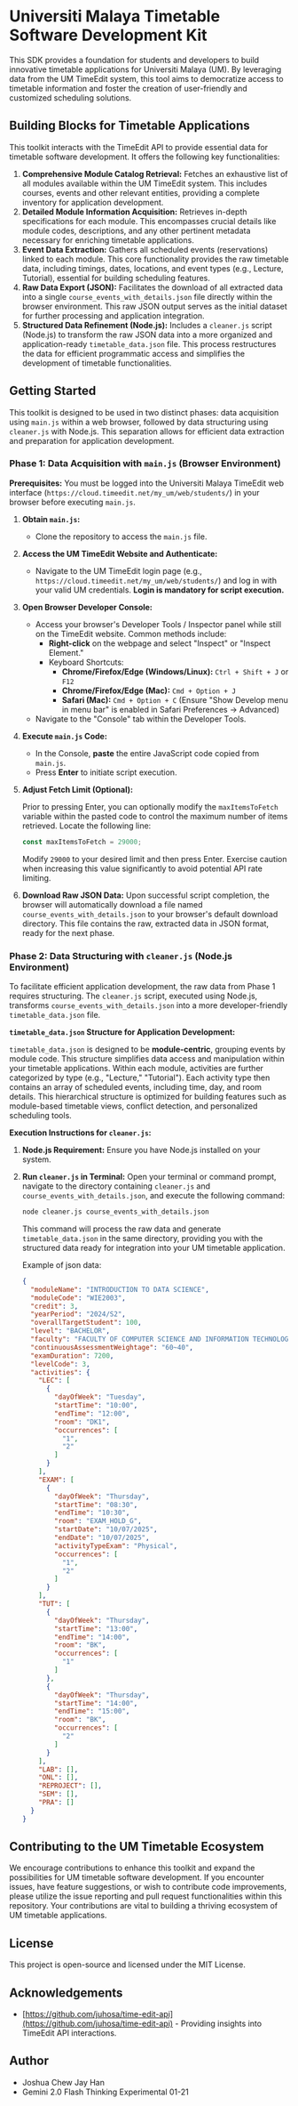 # Universiti Malaya Timetable Software Development Kit

This SDK provides a foundation for students and developers to build innovative timetable applications for Universiti Malaya (UM). By leveraging data from the UM TimeEdit system, this tool aims to democratize access to timetable information and foster the creation of user-friendly and customized scheduling solutions.

## Building Blocks for Timetable Applications

This toolkit interacts with the TimeEdit API to provide essential data for timetable software development. It offers the following key functionalities:

1.  **Comprehensive Module Catalog Retrieval:**  Fetches an exhaustive list of all modules available within the UM TimeEdit system. This includes courses, events and other relevant entities, providing a complete inventory for application development.
2.  **Detailed Module Information Acquisition:**  Retrieves in-depth specifications for each module. This encompasses crucial details like module codes, descriptions, and any other pertinent metadata necessary for enriching timetable applications.
3.  **Event Data Extraction:**  Gathers all scheduled events (reservations) linked to each module. This core functionality provides the raw timetable data, including timings, dates, locations, and event types (e.g., Lecture, Tutorial), essential for building scheduling features.
4.  **Raw Data Export (JSON):**  Facilitates the download of all extracted data into a single `course_events_with_details.json` file directly within the browser environment. This raw JSON output serves as the initial dataset for further processing and application integration.
5.  **Structured Data Refinement (Node.js):** Includes a `cleaner.js` script (Node.js) to transform the raw JSON data into a more organized and application-ready `timetable_data.json` file. This process restructures the data for efficient programmatic access and simplifies the development of timetable functionalities.

## Getting Started

This toolkit is designed to be used in two distinct phases: data acquisition using `main.js` within a web browser, followed by data structuring using `cleaner.js` with Node.js. This separation allows for efficient data extraction and preparation for application development.

### Phase 1: Data Acquisition with `main.js` (Browser Environment)

**Prerequisites:** You must be logged into the Universiti Malaya TimeEdit web interface (`https://cloud.timeedit.net/my_um/web/students/`) in your browser before executing `main.js`.

1.  **Obtain `main.js`:**
    *   Clone the repository to access the `main.js` file.

2.  **Access the UM TimeEdit Website and Authenticate:**
    *   Navigate to the UM TimeEdit login page (e.g., `https://cloud.timeedit.net/my_um/web/students/`) and log in with your valid UM credentials. **Login is mandatory for script execution.**

3.  **Open Browser Developer Console:**
    *   Access your browser's Developer Tools / Inspector panel while still on the TimeEdit website. Common methods include:
        *   **Right-click** on the webpage and select "Inspect" or "Inspect Element."
        *   Keyboard Shortcuts:
            *   **Chrome/Firefox/Edge (Windows/Linux):** `Ctrl + Shift + J` or `F12`
            *   **Chrome/Firefox/Edge (Mac):** `Cmd + Option + J`
            *   **Safari (Mac):** `Cmd + Option + C` (Ensure "Show Develop menu in menu bar" is enabled in Safari Preferences -> Advanced)
    *   Navigate to the "Console" tab within the Developer Tools.

4.  **Execute `main.js` Code:**
    *   In the Console, **paste** the entire JavaScript code copied from `main.js`.
    *   Press **Enter** to initiate script execution.

5.  **Adjust Fetch Limit (Optional):**

    Prior to pressing Enter, you can optionally modify the `maxItemsToFetch` variable within the pasted code to control the maximum number of items retrieved. Locate the following line:

    ```javascript
    const maxItemsToFetch = 29000;
    ```

    Modify `29000` to your desired limit and then press Enter. Exercise caution when increasing this value significantly to avoid potential API rate limiting.

6.  **Download Raw JSON Data:** Upon successful script completion, the browser will automatically download a file named `course_events_with_details.json` to your browser's default download directory. This file contains the raw, extracted data in JSON format, ready for the next phase.

### Phase 2: Data Structuring with `cleaner.js` (Node.js Environment)

To facilitate efficient application development, the raw data from Phase 1 requires structuring. The `cleaner.js` script, executed using Node.js, transforms `course_events_with_details.json` into a more developer-friendly `timetable_data.json` file.

**`timetable_data.json` Structure for Application Development:**

`timetable_data.json` is designed to be **module-centric**, grouping events by module code. This structure simplifies data access and manipulation within your timetable applications.  Within each module, activities are further categorized by type (e.g., "Lecture," "Tutorial"). Each activity type then contains an array of scheduled events, including time, day, and room details. This hierarchical structure is optimized for building features such as module-based timetable views, conflict detection, and personalized scheduling tools.

**Execution Instructions for `cleaner.js`:**

1.  **Node.js Requirement:** Ensure you have Node.js installed on your system.
2.  **Run `cleaner.js` in Terminal:** Open your terminal or command prompt, navigate to the directory containing `cleaner.js` and `course_events_with_details.json`, and execute the following command:

    ```bash
    node cleaner.js course_events_with_details.json
    ```

    This command will process the raw data and generate `timetable_data.json` in the same directory, providing you with the structured data ready for integration into your UM timetable application.
    
     Example of json data:
    
  
    ```json
    {
      "moduleName": "INTRODUCTION TO DATA SCIENCE",
      "moduleCode": "WIE2003",
      "credit": 3,
      "yearPeriod": "2024/S2",
      "overallTargetStudent": 100,
      "level": "BACHELOR",
      "faculty": "FACULTY OF COMPUTER SCIENCE AND INFORMATION TECHNOLOGY",
      "continuousAssessmentWeightage": "60~40",
      "examDuration": 7200,
      "levelCode": 3,
      "activities": {
        "LEC": [
          {
            "dayOfWeek": "Tuesday",
            "startTime": "10:00",
            "endTime": "12:00",
            "room": "DK1",
            "occurrences": [
              "1",
              "2"
            ]
          }
        ],
        "EXAM": [
          {
            "dayOfWeek": "Thursday",
            "startTime": "08:30",
            "endTime": "10:30",
            "room": "EXAM_HOLD_G",
            "startDate": "10/07/2025",
            "endDate": "10/07/2025",
            "activityTypeExam": "Physical",
            "occurrences": [
              "1",
              "2"
            ]
          }
        ],
        "TUT": [
          {
            "dayOfWeek": "Thursday",
            "startTime": "13:00",
            "endTime": "14:00",
            "room": "BK",
            "occurrences": [
              "1"
            ]
          },
          {
            "dayOfWeek": "Thursday",
            "startTime": "14:00",
            "endTime": "15:00",
            "room": "BK",
            "occurrences": [
              "2"
            ]
          }
        ],
        "LAB": [],
        "ONL": [],
        "REPROJECT": [],
        "SEM": [],
        "PRA": []
      }
    }
    ```

## Contributing to the UM Timetable Ecosystem

We encourage contributions to enhance this toolkit and expand the possibilities for UM timetable software development. If you encounter issues, have feature suggestions, or wish to contribute code improvements, please utilize the issue reporting and pull request functionalities within this repository. Your contributions are vital to building a thriving ecosystem of UM timetable applications.

## License

This project is open-source and licensed under the MIT License.

## Acknowledgements

*   [https://github.com/juhosa/time-edit-api](https://github.com/juhosa/time-edit-api) - Providing insights into TimeEdit API interactions.

## Author

*   Joshua Chew Jay Han
*   Gemini 2.0 Flash Thinking Experimental 01-21